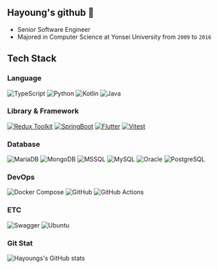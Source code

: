 ## Hayoung's github 👋

- Senior Software Engineer
- Majored in Computer Science at Yonsei University from `2009` to `2016`

## Tech Stack

### Language

![TypeScript](https://img.shields.io/badge/typescript-3178C6?style=for-the-badge&logo=typescript&logoColor=white)
![Python](https://img.shields.io/badge/python-3776AB?style=for-the-badge&logo=python&logoColor=white)
![Kotlin](https://img.shields.io/badge/kotlin-7F52FF?style=for-the-badge&logo=kotlin&logoColor=white)
![Java](https://img.shields.io/badge/java-007396?style=for-the-badge&logo=java&logoColor=white)

### Library & Framework

[![Redux Toolkit](https://img.shields.io/badge/Redux%20Toolkit-%23764ABC.svg?&style=for-the-badge&logo=redux&logoColor=white)](https://redux-toolkit.js.org)
[![SpringBoot](https://img.shields.io/badge/SpringBoot-6DB33F?style=for-the-badge&logo=Spring&logoColor=white)](https://spring.io/projects/spring-boot)
[![Flutter](https://img.shields.io/badge/Flutter-02569B?style=for-the-badge&logo=flutter&logoColor=white)](https://flutter.dev)
[![Vitest](https://img.shields.io/badge/Vitest-%23000000.svg?&style=for-the-badge&logo=vitest&logoColor=%2361DAFB)](https://vitest.dev)

### Database

![MariaDB](https://img.shields.io/badge/mariadb-003545?style=for-the-badge&logo=mariadb&logoColor=white)
![MongoDB](https://img.shields.io/badge/mongodb-47A248?style=for-the-badge&logo=mongodb&logoColor=white)
![MSSQL](https://img.shields.io/badge/mssql-CC2927?style=for-the-badge&logo=microsoft-sql-server&logoColor=white)
![MySQL](https://img.shields.io/badge/mysql-4479A1?style=for-the-badge&logo=mysql&logoColor=white)
![Oracle](https://img.shields.io/badge/oracle-F80000?style=for-the-badge&logo=oracle&logoColor=white)
![PostgreSQL](https://img.shields.io/badge/postgresql-4169E1?style=for-the-badge&logo=postgresql&logoColor=white)

### DevOps

![Docker Compose](https://img.shields.io/badge/docker_compose-2496ED?style=for-the-badge&logo=docker&logoColor=white)
![GitHub](https://img.shields.io/badge/github-181717?style=for-the-badge&logo=github&logoColor=white)
![GitHub Actions](https://img.shields.io/badge/github%20actions-2088FF?style=for-the-badge&logo=github-actions&logoColor=white)

### ETC

![Swagger](https://img.shields.io/badge/swagger-85EA2D?style=for-the-badge&logo=swagger&logoColor=white)
![Ubuntu](https://img.shields.io/badge/ubuntu-E95420?style=for-the-badge&logo=ubuntu&logoColor=white)

### Git Stat
![Hayoungs's GitHub stats](https://github-readme-stats.vercel.app/api?username=DrumRobot&show_icons=true&bg_color=00000000)

<!--
**DrumRobot/DrumRobot** is a ✨ _special_ ✨ repository because its `README.md` (this file) appears on your GitHub profile.

Here are some ideas to get you started:

- 🔭 I’m currently working on ...
- 🌱 I’m currently learning ...
- 👯 I’m looking to collaborate on ...
- 🤔 I’m looking for help with ...
- 💬 Ask me about ...
- 📫 How to reach me: ...
- 😄 Pronouns: ...
- ⚡ Fun fact: ...
-->
